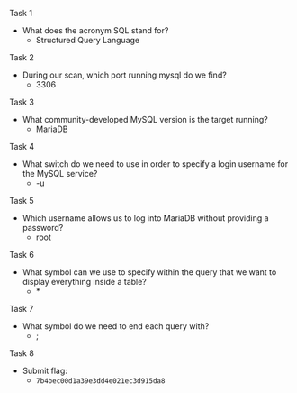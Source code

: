 Task 1
 - What does the acronym SQL stand for?
	 - Structured Query Language

Task 2
- During our scan, which port running mysql do we find?
	- 3306

Task 3
- What community-developed MySQL version is the target running?
	- MariaDB

Task 4
- What switch do we need to use in order to specify a login username for the MySQL service?
	- -u

Task 5
- Which username allows us to log into MariaDB without providing a password?
	- root

Task 6
- What symbol can we use to specify within the query that we want to display everything inside a table?
	- \*

Task 7
- What symbol do we need to end each query with?
	- \;

Task 8
- Submit flag:
	- `7b4bec00d1a39e3dd4e021ec3d915da8`